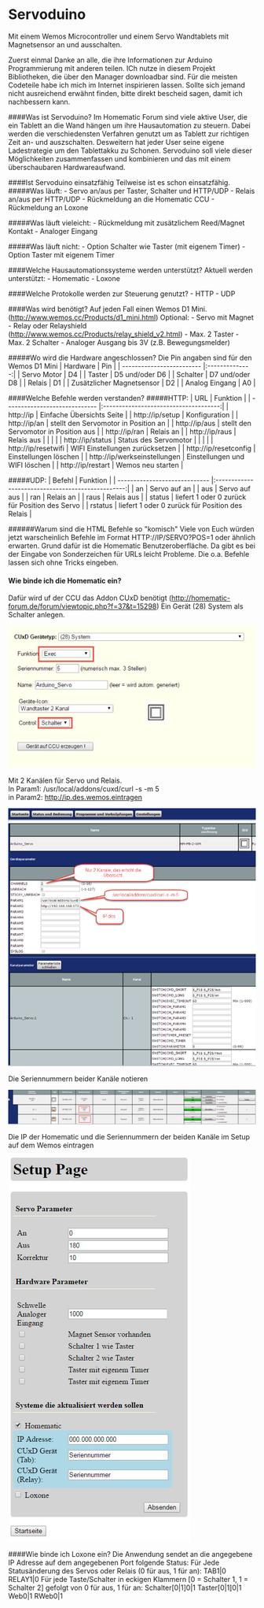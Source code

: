 # Servoduino
Mit einem Wemos Microcontroller und einem Servo Wandtablets mit Magnetsensor an und ausschalten. 

Zuerst einmal Danke an alle, die ihre Informationen zur Arduino Programmierung mit anderen teilen. ICh nutze in diesem Projekt Bibliotheken, die über den Manager downloadbar sind. 
Für die meisten Codeteile habe ich mich im Internet inspirieren lassen. Sollte sich jemand nicht ausreichend erwähnt finden, bitte direkt bescheid sagen, damit ich nachbessern kann.

####Was ist Servoduino?
Im Homematic Forum sind viele aktive User, die ein Tablett an die Wand hängen um ihre Hausautomation zu steuern. Dabei werden die verschiedensten Verfahren genutzt um as Tablett zur richtigen Zeit an- und auszschalten.
Desweitern hat jeder User seine eigene Ladestrategie um den Tablettakku zu Schonen.
Servoduino soll viele dieser Möglichkeiten zusammenfassen und kombinieren und das mit einem überschaubaren Hardwareaufwand.

####Ist Servoduino einsatzfähig
Teilweise ist es schon einsatzfähig.
#####Was läuft:
	-	Servo an/aus per Taster, Schalter und HTTP/UDP
	-	Relais an/aus per HTTP/UDP
	-	Rückmeldung an die Homematic CCU
	-	Rückmeldung an Loxone

#####Was läuft vieleicht:
	-	Rückmeldung mit zusätzlichem Reed/Magnet Kontakt
	-	Analoger Eingang

#####Was läuft nicht:
	-	Option Schalter wie Taster (mit eigenem Timer)
	-	Option Taster mit eigenem Timer
	
####Welche Hausautomationssysteme werden unterstützt?
Aktuell werden unterstützt:
	-	Homematic
	-	Loxone
	
####Welche Protokolle werden zur Steuerung genutzt?
	-	HTTP
	- 	UDP
	
####Was wird benötigt?
Auf jeden Fall einen Wemos D1 Mini. (http://www.wemos.cc/Products/d1_mini.html)
Optional:
	-	Servo mit Magnet 
	-	Relay oder Relayshield (http://www.wemos.cc/Products/relay_shield_v2.html)
	-	Max. 2 Taster
	-	Max. 2 Schalter
	-	Analoger Ausgang bis 3V (z.B. Bewegungsmelder)

#####Wo wird die Hardware angeschlossen?
Die Pin angaben sind für den Wemos D1 Mini 
	| Hardware      			| Pin			 |
	| ------------------------- |:--------------:|
	| Servo Motor 				| D4 			 |
	| Taster					| D5 und/oder D6 |
	| Schalter					| D7 und/oder D8 |
	| Relais					| D1 			 |
	| Zusätzlicher Magnetsensor	| D2 			 |
	| Analog Eingang			| A0 			 |
	
####Welche Befehle werden verstanden?
#####HTTP:
	| URL     						| Funktion			 					|
	| ----------------------------- |:-------------------------------------:|
	| http://ip						| Einfache Übersichts Seite 			|
	| http://ip/setup 				| Konfiguration							|
	| http://ip/an					| stellt den Servomotor in Position an	|
	| http://ip/aus					| stellt den Servomotor in Position aus	|
	| http://ip/ran					| Relais an								|
	| http://ip/raus				| Relais aus							|
	|								|										|
	| http://ip/status				| Status des Servomotor 				|
	|								|										|
	| http://ip/resetwifi 			| WIFI Einstellungen zurücksetzen		|
	| http://ip/resetconfig 		| Einstellungen löschen 				|
	| http://ip/werkseinstellungen	| Einstellungen und WIFI löschen		|
	| http://ip/restart				| Wemos neu starten						|
	
#####UDP:
	| Befehl   						| Funktion						 					|
	| ----------------------------- |:-------------------------------------------------:|
	| an							| Servo auf an										|
	| aus							| Servo auf aus										|
	| ran							| Relais an											|
	| raus							| Relais aus										|
	| status						| liefert 1 oder 0 zurück für Position des Servo	|
	| rstatus						| liefert 1 oder 0 zurück für Position des Relais	|
	
######Warum sind die HTML Befehle so "komisch"
Viele von Euch würden jetzt warscheinlich Befehle im Format HTTP://IP/SERVO?POS=1 oder ähnlich erwarten. 
Grund dafür ist die Homematic Benutzeroberfläche. Da gibt es bei der Eingabe von Sonderzeichen für URLs leicht Probleme. Die o.a. Befehle lassen sich ohne Tricks eingeben.

#### Wie binde ich die Homematic ein?
Dafür wird uf der CCU das Addon CUxD benötigt (http://homematic-forum.de/forum/viewtopic.php?f=37&t=15298)
Ein Gerät (28) System als Schalter anlegen.  
  
![alt tag](https://github.com/akwak2015/Servoduino/blob/master/Docs/images/HM0.jpg?raw=true)  
  
Mit 2 Kanälen für Servo und Relais.  
In Param1: /usr/local/addons/cuxd/curl -s -m 5  
in Param2: http://ip.des.wemos.eintragen  
  
![alt tag](https://github.com/akwak2015/Servoduino/blob/master/Docs/images/HM1.jpg?raw=true)  
  
Die Seriennummern beider Kanäle notieren  
  
![alt tag](https://github.com/akwak2015/Servoduino/blob/master/Docs/images/HM2.jpg?raw=true)  
  
Die IP der Homematic und die Seriennummern der beiden Kanäle im Setup auf dem Wemos eintragen
  
![alt tag](https://github.com/akwak2015/Servoduino/blob/master/Docs/images/IF0.jpg?raw=true)
  
####Wie binde ich Loxone ein?
Die Anwendung sendet an die angegebene IP Adresse auf dem angegebenen Port folgende Status:
Für Jede Statusänderung des Servos oder Relais (0 für aus, 1 für an):
	TAB1|0
	RELAY1|0
Für jede Taste/Schalter in eckigen Klammern [0 = Schalter 1, 1 = Schalter 2] gefolgt von 0 für aus, 1 für an:
	Schalter[0|1]0|1
	Taster[0|1]0|1
	Web0|1
	RWeb0|1 
 
